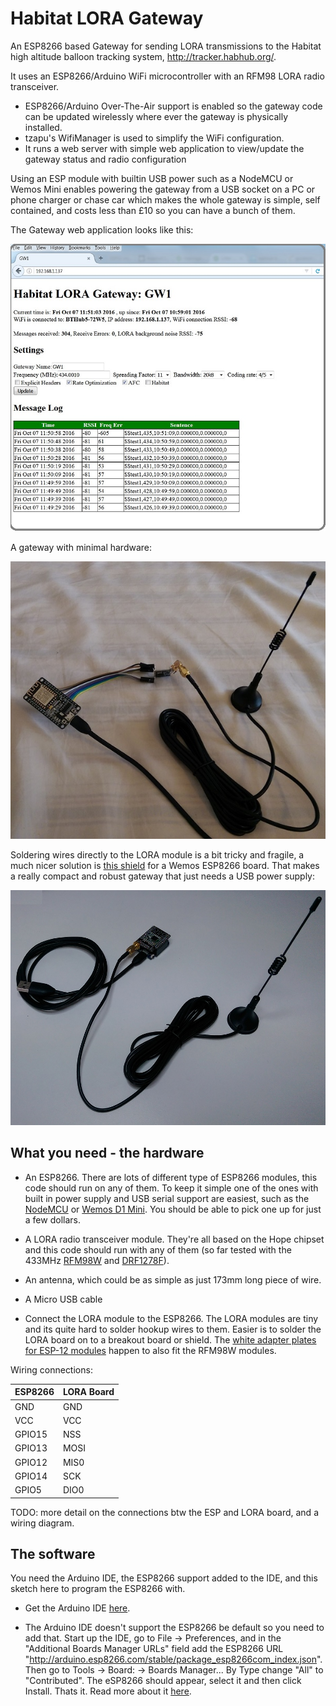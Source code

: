 # Habitat LORA Gateway

An ESP8266 based Gateway for sending LORA transmissions to the Habitat high altitude balloon tracking system, http://tracker.habhub.org/.

It uses an ESP8266/Arduino WiFi microcontroller with an RFM98 LORA radio transceiver.
- ESP8266/Arduino Over-The-Air support is enabled so the gateway code can be updated wirelessly where ever the gateway is physically installed.
- tzapu's WifiManager is used to simplify the WiFi configuration.
- It runs a web server with simple web application to view/update the gateway status and radio configuration

Using an ESP module with builtin USB power such as a NodeMCU or Wemos Mini enables powering the gateway from a USB socket on a PC or phone charger or chase car which makes the whole gateway is simple, self contained, and costs less than £10 so you can have a bunch of them.   

The Gateway web application looks like this:

![Alt text](/doc/ScreenShot.jpg?raw=true "Gateway Web Page")

A gateway with minimal hardware:

![Alt text](/doc/BareBones1.jpg?raw=true "Minimal hardware")

Soldering wires directly to the LORA module is a bit tricky and fragile, a much nicer solution is [this shield](https://github.com/hallard/WeMos-Lora) for a Wemos ESP8266 board. That makes a really compact and robust gateway that just needs a USB power supply:

![Alt text](/doc/WemosRFM98.jpg?raw=true "Wemos based Gateway")

## What you need - the hardware

- An ESP8266. There are lots of different type of ESP8266 modules, this code should run on any of them. To keep it simple one of the ones with built in power supply and USB serial support are easiest, such as the [NodeMCU](https://en.wikipedia.org/wiki/NodeMCU) or [Wemos D1 Mini](https://www.wemos.cc/product/d1-mini.html). You should be able to pick one up for just a few dollars.

- A LORA radio transceiver module. They're all based on the Hope chipset and this code should run with any of them (so far tested with the 433MHz [RFM98W](http://www.hoperf.co.uk/shop/RFM98W-433S2-RFM98W_433S2.html) and [DRF1278F](http://www.dorji.com/products-detail.php?ProId=14)).

- An antenna, which could be as simple as just 173mm long piece of wire.

- A Micro USB cable

- Connect the LORA module to the ESP8266. The LORA modules are tiny and its quite hard to solder hookup wires to them. Easier is to solder the LORA board on to a breakout board or shield. The [white adapter plates for ESP-12 modules](https://www.google.co.uk/search?q=esp12+white+adapter+plate) happen to also fit the RFM98W modules.  

Wiring connections:   

ESP8266  | LORA Board   
--- | --- |
  GND    |    GND   
  VCC    |    VCC   
  GPIO15 |    NSS   
  GPIO13 |    MOSI  
  GPIO12 |    MIS0   
  GPIO14 |    SCK   
  GPIO5  |    DIO0   
     
TODO: more detail on the connections btw the ESP and LORA board, and a wiring diagram.

## The software

You need the Arduino IDE, the ESP8266 support added to the IDE, and this sketch here to program the ESP8266 with.

- Get the Arduino IDE [here](https://www.arduino.cc/en/Main/Software).

- The Arduino IDE doesn't support the ESP8266 be default so you need to add that. Start up the IDE, go to File -> Preferences, and in the "Additional Boards Manager URLs" field add the ESP8266 URL "http://arduino.esp8266.com/stable/package_esp8266com_index.json". Then go to Tools -> Board: -> Boards Manager... By Type change "All" to "Contributed". The eSP8266 should appear, select it and then click Install. Thats it. Read more about it [here](https://github.com/esp8266/Arduino/#installing-with-boards-manager).

